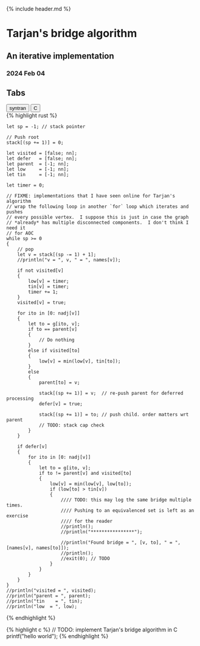 
{% include header.md %}

# Tarjan's bridge algorithm

## An iterative implementation

### 2024 Feb 04

## Tabs

<!-- Tab links -->
<div class="tab">
  <button class="tablinks" onclick="openTab(event, 'syntran_0')" id="defaultOpen">syntran</button>
  <button class="tablinks" onclick="openTab(event, 'c_0')">C</button>
</div>

<!-- Tab content -->
<!-- TODO: replace tabs with 4 spaces.  Default tab width is 8 an there's too
much scrolling -->
<div id="syntran_0" class="tabcontent">
{% highlight rust %}

    let sp = -1; // stack pointer

    // Push root
    stack[(sp += 1)] = 0;

    let visited = [false; nn];
    let defer   = [false; nn];
    let parent  = [-1; nn];
    let low     = [-1; nn];
    let tin     = [-1; nn];

    let timer = 0;

    // FIXME: implementations that I have seen online for Tarjan's algorithm
    // wrap the following loop in another `for` loop which iterates and pushes
    // every possible vertex.  I suppose this is just in case the graph
    // *already* has multiple disconnected components.  I don't think I need it
    // for AOC
    while sp >= 0
    {
        // pop
        let v = stack[(sp -= 1) + 1];
        //println("v = ", v, " = ", names[v]);

        if not visited[v]
        {
            low[v] = timer;
            tin[v] = timer;
            timer += 1;
        }
        visited[v] = true;

        for ito in [0: nadj[v]]
        {
            let to = g[ito, v];
            if to == parent[v]
            {
                // Do nothing
            }
            else if visited[to]
            {
                low[v] = min(low[v], tin[to]);
            }
            else
            {
                parent[to] = v;

                stack[(sp += 1)] = v;  // re-push parent for deferred processing
                defer[v] = true;

                stack[(sp += 1)] = to; // push child. order matters wrt parent
                // TODO: stack cap check
            }
        }

        if defer[v]
        {
            for ito in [0: nadj[v]]
            {
                let to = g[ito, v];
                if to != parent[v] and visited[to]
                {
                    low[v] = min(low[v], low[to]);
                    if (low[to] > tin[v])
                    {
                        //// TODO: this may log the same bridge multiple times.
                        //// Pushing to an equivalenced set is left as an exercise
                        //// for the reader
                        //println();
                        //println("****************");

                        //println("Found bridge = ", [v, to], " = ", [names[v], names[to]]);
                        //println();
                        //exit(0); // TODO
                    }
                }
            }
        }
    }
    //println("visited = ", visited);
    //println("parent = ", parent);
    //println("tin    = ", tin);
    //println("low  = ", low);

{% endhighlight %}
</div>

<div id="c_0" class="tabcontent">
{% highlight c %}
// TODO: implement Tarjan's bridge algorithm in C
printf("hello world");
{% endhighlight %}
</div>

<script>

    function openTab(evt, tabName) {
        // Declare all variables
        var i, tabcontent, tablinks;

        // Get all elements with class="tabcontent" and hide them
        tabcontent = document.getElementsByClassName("tabcontent");
        for (i = 0; i < tabcontent.length; i++) {
            tabcontent[i].style.display = "none";
        }

        // Get all elements with class="tablinks" and remove the class "active"
        tablinks = document.getElementsByClassName("tablinks");
        for (i = 0; i < tablinks.length; i++) {
            tablinks[i].className = tablinks[i].className.replace(" active", "");
        }

        // Show the current tab, and add an "active" class to the button that opened the tab
        document.getElementById(tabName).style.display = "block";
        evt.currentTarget.className += " active";
    }

    // Show only default tab on page load
    document.getElementById("defaultOpen").click();

    // Change code block "figure" margins from ungodly 40px
    elems = document.getElementsByClassName("highlight");
    for (i = 0; i < elems.length; i++) {
        elems[i].style.margin = "0px";
    }
    //elems = document.getElementsByClassName("tabcontent");
    //for (i = 0; i < elems.length; i++) {
    //    elems[i].style.padding = "0px";
    //}

</script>

